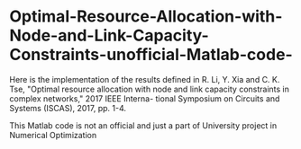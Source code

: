 # Optimal-Resource-Allocation-with-Node-and-Link-Capacity-Constraints-unofficial-Matlab-code-

Here is the implementation of the results defined in R. Li, Y. Xia and C. K. Tse, "Optimal resource allocation with node
and link capacity constraints in complex networks," 2017 IEEE Interna-
tional Symposium on Circuits and Systems (ISCAS), 2017, pp. 1-4.

This Matlab code is not an official and just a part of University project in Numerical Optimization
